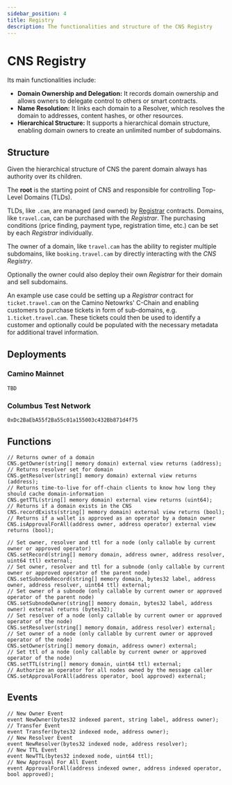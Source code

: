 ```yaml
---
sidebar_position: 4
title: Registry
description: The functionalities and structure of the CNS Registry
---
```


# CNS Registry 
Its main functionalities include:

- **Domain Ownership and Delegation:** It records domain ownership and allows owners to delegate control to others or smart contracts.
- **Name Resolution:** It links each domain to a Resolver, which resolves the domain to addresses, content hashes, or other resources.
- **Hierarchical Structure:** It supports a hierarchical domain structure, enabling domain owners to create an unlimited number of subdomains.

## Structure

Given the hierarchical structure of CNS the parent domain always has authority over its children. 

The **root** is the starting point of CNS and responsible for controlling Top-Level Domains (TLDs).

TLDs, like `.cam`, are managed (and owned) by [Registrar](./registrar.md) contracts. Domains, like `travel.cam`,  can be purchased with the *Registrar*. The purchasing conditions (price finding, payment type, registration time, etc.) can be set by each *Registrar* individually.

The owner of a domain, like `travel.cam` has the ability to register multiple subdomains, like `booking.travel.cam` by directly interacting with the *CNS Registry*. 

Optionally the owner could also deploy their own *Registrar* for their domain and sell subdomains. 

An example use case could be setting up a *Registrar* contract for `ticket.travel.cam` on the Camino Netowrks' C-Chain and enabling customers to purchase tickets in form of sub-domains, e.g. `1.ticket.travel.cam`. These tickets could then be used to identify a customer and optionally could be populated with the necessary metadata for additional travel information.

## Deployments
### Camino Mainnet
`TBD`

### Columbus Test Network
`0xDc2BaEbA55f2Ba55c01a155003c432Bb871d4f75`

## Functions

```solidity
// Returns owner of a domain
CNS.getOwner(string[] memory domain) external view returns (address);
// Returns resolver set for domain
CNS.getResolver(string[] memory domain) external view returns (address);
// Returns time-to-live for off-chain clients to know how long they should cache domain-information
CNS.getTTL(string[] memory domain) external view returns (uint64);
// Returns if a domain exists in the CNS
CNS.recordExists(string[] memory domain) external view returns (bool);
// Returns if a wallet is approved as an operator by a domain owner
CNS.isApprovalForAll(address owner, address operator) external view returns (bool);
```

```solidity
// Set owner, resolver and ttl for a node (only callable by current owner or approved operator)
CNS.setRecord(string[] memory domain, address owner, address resolver, uint64 ttl) external;
// Set owner, resolver and ttl for a subnode (only callable by current owner or approved operator of the parent node)
CNS.setSubnodeRecord(string[] memory domain, bytes32 label, address owner, address resolver, uint64 ttl) external;
// Set owner of a subnode (only callable by current owner or approved operator of the parent node)
CNS.setSubnodeOwner(string[] memory domain, bytes32 label, address owner) external returns (bytes32);
// Set resolver of a node (only callable by current owner or approved operator of the node)
CNS.setResolver(string[] memory domain, address resolver) external;
// Set owner of a node (only callable by current owner or approved operator of the node)
CNS.setOwner(string[] memory domain, address owner) external;
// Set ttl of a node (only callable by current owner or approved operator of the node)
CNS.setTTL(string[] memory domain, uint64 ttl) external;
// Authorize an operator for all nodes owned by the message caller
CNS.setApprovalForAll(address operator, bool approved) external;
```

## Events

```solidity
// New Owner Event
event NewOwner(bytes32 indexed parent, string label, address owner);
// Transfer Event
event Transfer(bytes32 indexed node, address owner);
// New Resolver Event
event NewResolver(bytes32 indexed node, address resolver);
// New TTL Event
event NewTTL(bytes32 indexed node, uint64 ttl);
// New Approval For All Event
event ApprovalForAll(address indexed owner, address indexed operator, bool approved);
```